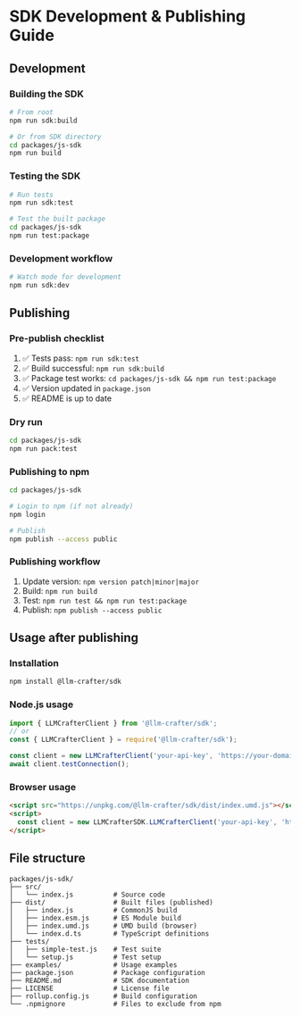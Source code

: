 # SDK Development & Publishing Guide

## Development

### Building the SDK
```bash
# From root
npm run sdk:build

# Or from SDK directory
cd packages/js-sdk
npm run build
```

### Testing the SDK
```bash
# Run tests
npm run sdk:test

# Test the built package
cd packages/js-sdk
npm run test:package
```

### Development workflow
```bash
# Watch mode for development
npm run sdk:dev
```

## Publishing

### Pre-publish checklist
1. ✅ Tests pass: `npm run sdk:test`
2. ✅ Build successful: `npm run sdk:build`
3. ✅ Package test works: `cd packages/js-sdk && npm run test:package`
4. ✅ Version updated in `package.json`
5. ✅ README is up to date

### Dry run
```bash
cd packages/js-sdk
npm run pack:test
```

### Publishing to npm
```bash
cd packages/js-sdk

# Login to npm (if not already)
npm login

# Publish
npm publish --access public
```

### Publishing workflow
1. Update version: `npm version patch|minor|major`
2. Build: `npm run build`
3. Test: `npm run test && npm run test:package`
4. Publish: `npm publish --access public`

## Usage after publishing

### Installation
```bash
npm install @llm-crafter/sdk
```

### Node.js usage
```javascript
import { LLMCrafterClient } from '@llm-crafter/sdk';
// or
const { LLMCrafterClient } = require('@llm-crafter/sdk');

const client = new LLMCrafterClient('your-api-key', 'https://your-domain.com/api/v1');
await client.testConnection();
```

### Browser usage
```html
<script src="https://unpkg.com/@llm-crafter/sdk/dist/index.umd.js"></script>
<script>
  const client = new LLMCrafterSDK.LLMCrafterClient('your-api-key', 'https://your-domain.com/api/v1');
</script>
```

## File structure

```
packages/js-sdk/
├── src/
│   └── index.js          # Source code
├── dist/                 # Built files (published)
│   ├── index.js          # CommonJS build
│   ├── index.esm.js      # ES Module build
│   ├── index.umd.js      # UMD build (browser)
│   └── index.d.ts        # TypeScript definitions
├── tests/
│   ├── simple-test.js    # Test suite
│   └── setup.js          # Test setup
├── examples/             # Usage examples
├── package.json          # Package configuration
├── README.md             # SDK documentation
├── LICENSE               # License file
├── rollup.config.js      # Build configuration
└── .npmignore            # Files to exclude from npm
```
